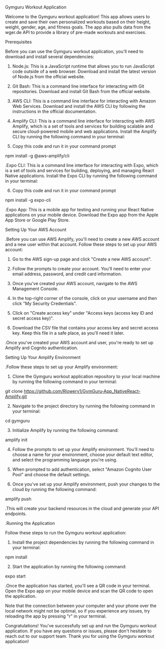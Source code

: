 Gymguru Workout Application

Welcome to the Gymguru workout application! This app allows users to create and save their own personalized workouts based on their height, weight, gender, age, and fitness goals. The app also pulls data from the wger.de API to provide a library of pre-made workouts and exercises.

Prerequisites

 Before you can use the Gymguru workout application, you'll need to download and install several dependencies:

1. Node.js: This is a JavaScript runtime that allows you to run JavaScript code outside of a web browser. Download and install the latest version of Node.js from the official website.

2. Git Bash: This is a command line interface for interacting with Git repositories. Download and install Git Bash from the official website.

3. AWS CLI: This is a command line interface for interacting with Amazon Web Services. Download and install the AWS CLI by following the instructions in the official documentation.

4. Amplify CLI: This is a command line interface for interacting with AWS Amplify, which is a set of tools and services for building scalable and secure cloud-powered mobile and web applications. Install the Amplify CLI by running the following command in your terminal:


5. Copy this code and run it in your command prompt

npm install -g @aws-amplify/cli

.Expo CLI: This is a command line interface for interacting with Expo, which is a set of tools and services for building, deploying, and managing React Native applications. Install the Expo CLI by running the following command in your terminal:

6. Copy this code and run it in your command prompt

npm install -g expo-cli

.Expo App: This is a mobile app for testing and running your React Native applications on your mobile device. Download the Expo app from the Apple App Store or Google Play Store.

Setting Up Your AWS Account

.Before you can use AWS Amplify, you'll need to create a new AWS account and a new user within that account. Follow these steps to set up your AWS account:

1. Go to the AWS sign-up page and click "Create a new AWS account".

2. Follow the prompts to create your account. You'll need to enter your email address, password, and credit card information.

3. Once you've created your AWS account, navigate to the AWS Management Console.

4. In the top-right corner of the console, click on your username and then click "My Security Credentials".

5. Click on "Create access key" under "Access keys (access key ID and secret access key)".

6. Download the CSV file that contains your access key and secret access key. Keep this file in a safe place, as you'll need it later.

.Once you've created your AWS account and user, you're ready to set up Amplify and Cognito authentication.

Setting Up Your Amplify Environment

.Follow these steps to set up your Amplify environment:

1. Clone the Gymguru workout application repository to your local machine by running the following command in your terminal:

git clone https://github.com/Rlowery1/GymGuru-App_NativeReact-Amplify.git

2. Navigate to the project directory by running the following command in your terminal:

cd gymguru

3. Initialize Amplify by running the following command:

amplify init

4. Follow the prompts to set up your Amplify environment. You'll need to choose a name for your environment, choose your default text editor, and select the programming language you're using.

5. When prompted to add authentication, select "Amazon Cognito User Pool" and choose the default settings.

6. Once you've set up your Amplify environment, push your changes to the cloud by running the following command:

amplify push

.This will create your backend resources in the cloud and generate your API endpoints.

.Running the Application

Follow these steps to run the Gymguru workout application:

1. Install the project dependencies by running the following command in your terminal:

npm install

2. Start the application by running the following command:

expo start

.Once the application has started, you'll see a QR code in your terminal. Open the Expo app on your mobile device and scan the QR code to open the application.

Note that the connection between your computer and your phone over the local network might not be optimal, so if you experience any issues, try reloading the app by pressing "r" in your terminal.

Congratulations! You've successfully set up and run the Gymguru workout application. If you have any questions or issues, please don't hesitate to reach out to our support team. Thank you for using the Gymguru workout application!

